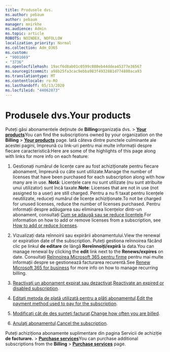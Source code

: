 ```yaml
---
title: Produsele dvs.
ms.author: pebaum
author: pebaum
manager: mnirkhe
ms.audience: Admin
ms.topic: article
ROBOTS: NOINDEX, NOFOLLOW
localization_priority: Normal
ms.collection: Adm_O365
ms.custom:
- "9001669"
- "3736"
ms.openlocfilehash: 19acf6d8ab01c0599c088eb44ddea45377e36567
ms.sourcegitcommit: a98b25fa3cac9ebba983f4932881d774880aca93
ms.translationtype: MT
ms.contentlocale: ro-RO
ms.lasthandoff: 05/13/2020
ms.locfileid: "44062873"
---
```

# <a name="your-products"></a><span data-ttu-id="3e366-102">Produsele dvs.</span><span class="sxs-lookup"><span data-stu-id="3e366-102">Your products</span></span>

<span data-ttu-id="3e366-103">Puteți găsi abonamentele deținute de **Billing**organizația dvs.  >  **[Your products](https://go.microsoft.com/fwlink/p/?linkid=842054)**</span><span class="sxs-lookup"><span data-stu-id="3e366-103">You can find the subscriptions owned by your organization on the **Billing** > **[Your products](https://go.microsoft.com/fwlink/p/?linkid=842054)** page.</span></span> <span data-ttu-id="3e366-104">Iată câteva dintre punctele culminante ale acestei pagini, împreună cu link-uri pentru mai multe informații despre fiecare caracteristică:</span><span class="sxs-lookup"><span data-stu-id="3e366-104">Here are some of the highlights of this page along with links for more info on each feature:</span></span>

1. <span data-ttu-id="3e366-105">Gestionați numărul de licențe care au fost achiziționate pentru fiecare abonament, împreună cu câte sunt utilizate.</span><span class="sxs-lookup"><span data-stu-id="3e366-105">Manage the number of licenses that have been purchased for each subscription along with how many are in use.</span></span>  <span data-ttu-id="3e366-106">**Notă:** Licențele care nu sunt utilizate (nu sunt atribuite unui utilizator) sunt încă taxate.</span><span class="sxs-lookup"><span data-stu-id="3e366-106">**Note**: Licenses that are not in use (not assigned to a user) are still charged.</span></span>  <span data-ttu-id="3e366-107">Pentru a nu fi taxat pentru licențele neutilizate, reduceți numărul de licențe achiziționate.</span><span class="sxs-lookup"><span data-stu-id="3e366-107">To not be charged for unused licenses, reduce the number of licenses purchased.</span></span> <span data-ttu-id="3e366-108">Pentru informații despre adăugarea sau eliminarea licențelor dintr-un abonament, consultați [Cum se adaugă sau se reduce licențele](https://docs.microsoft.com/alchemyinsights/how-to-add-or-reduce-licenses).</span><span class="sxs-lookup"><span data-stu-id="3e366-108">For information on how to add or remove licenses from a subscription, see [How to add or reduce licenses](https://docs.microsoft.com/alchemyinsights/how-to-add-or-reduce-licenses).</span></span>

2. <span data-ttu-id="3e366-109">Vizualizați data reînnoirii sau expirării abonamentului.</span><span class="sxs-lookup"><span data-stu-id="3e366-109">View the renewal or expiration date of the subscription.</span></span>  <span data-ttu-id="3e366-110">Puteți gestiona reînnoirea făcând clic pe linkul **de editare** de lângă **Rereînnoiți/expiră** la data.</span><span class="sxs-lookup"><span data-stu-id="3e366-110">You can manage renewal by clicking the **edit** link next to the **Renews/expires** on date.</span></span>  <span data-ttu-id="3e366-111">Consultați [Reînnoirea Microsoft 365 pentru firme](https://go.microsoft.com/fwlink/?linkid=2119216) pentru mai multe informații despre se gestionează facturarea recurentă.</span><span class="sxs-lookup"><span data-stu-id="3e366-111">See [Renew Microsoft 365 for business](https://go.microsoft.com/fwlink/?linkid=2119216) for more info on how to manage recurring billing.</span></span>

3. <span data-ttu-id="3e366-112">[Reactivați un abonament expirat sau dezactivat](https://go.microsoft.com/fwlink/?linkid=2117519).</span><span class="sxs-lookup"><span data-stu-id="3e366-112">[Reactivate an expired or disabled subscription](https://go.microsoft.com/fwlink/?linkid=2117519).</span></span>

4. <span data-ttu-id="3e366-113">[Editați metoda de plată utilizată pentru a plăti abonamentul](https://go.microsoft.com/fwlink/?linkid=2117167).</span><span class="sxs-lookup"><span data-stu-id="3e366-113">[Edit the payment method used to pay for the subscription](https://go.microsoft.com/fwlink/?linkid=2117167).</span></span>

5. <span data-ttu-id="3e366-114">[Modificați cât de des sunteți facturat](https://go.microsoft.com/fwlink/?linkid=2119112).</span><span class="sxs-lookup"><span data-stu-id="3e366-114">[Change how often you are billed](https://go.microsoft.com/fwlink/?linkid=2119112).</span></span>

6. <span data-ttu-id="3e366-115">[Anulați abonamentul](https://go.microsoft.com/fwlink/?linkid=2119113).</span><span class="sxs-lookup"><span data-stu-id="3e366-115">[Cancel the subscription](https://go.microsoft.com/fwlink/?linkid=2119113).</span></span>

<span data-ttu-id="3e366-116">Puteți achiziționa abonamente suplimentare din pagina Servicii de achiziție **de facturare.**  >  [**Purchase services**](https://go.microsoft.com/fwlink/p/?linkid=868433)</span><span class="sxs-lookup"><span data-stu-id="3e366-116">You can purchase additional subscriptions from the **Billing** > [**Purchase services**](https://go.microsoft.com/fwlink/p/?linkid=868433) page.</span></span>
